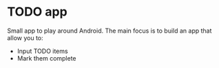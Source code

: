 # TODO app

Small app to play around Android. The main focus is to build an app that allow you to:

- Input TODO items
- Mark them complete
